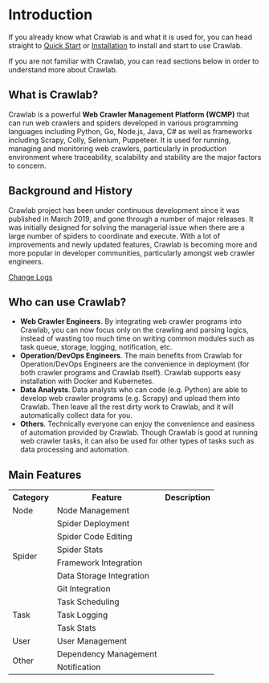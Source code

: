 # Introduction

If you already know what Crawlab is and what it is used for, you can head straight to [Quick Start](/quick-start) or [Installation](/installation) to install and start to use Crawlab.

If you are not familiar with Crawlab, you can read sections below in order to understand more about Crawlab.

## What is Crawlab?
Crawlab is a powerful **Web Crawler Management Platform (WCMP)** that can run web crawlers and spiders developed in various programming languages including Python, Go, Node.js, Java, C# as well as frameworks including Scrapy, Colly, Selenium, Puppeteer. It is used for running, managing and monitoring web crawlers, particularly in production environment where traceability, scalability and stability are the major factors to concern.

## Background and History
Crawlab project has been under continuous development since it was published in March 2019, and gone through a number of major releases. It was initially designed for solving the managerial issue when there are a large number of spiders to coordinate and execute. With a lot of improvements and newly updated features, Crawlab is becoming more and more popular in developer communities, particularly amongst web crawler engineers.

[Change Logs](https://github.com/crawlab-team/crawlab/blob/master/CHANGELOG.md)

## Who can use Crawlab?

- **Web Crawler Engineers**. By integrating web crawler programs into Crawlab, you can now focus only on the crawling and parsing logics, instead of wasting too much time on writing common modules such as task queue, storage, logging, notification, etc.
- **Operation/DevOps Engineers**. The main benefits from Crawlab for Operation/DevOps Engineers are the convenience in deployment (for both crawler programs and Crawlab itself). Crawlab supports easy installation with Docker and Kubernetes.
- **Data Analysts**. Data analysts who can code (e.g. Python) are able to develop web crawler programs (e.g. Scrapy) and upload them into Crawlab. Then leave all the rest dirty work to Crawlab, and it will automatically collect data for you.
- **Others**. Technically everyone can enjoy the convenience and easiness of automation provided by Crawlab. Though Crawlab is good at running web crawler tasks, it can also be used for other types of tasks such as data processing and automation.

## Main Features

<table>
<tr>
<th>Category</th>
<th>Feature</th>
<th>Description</th>
</tr>
<tr>
<td>Node</td>
<td>Node Management</td>
<td></td>
</tr>
<tr>
<td rowspan="6">Spider</td>
<td>Spider Deployment</td>
<td></td>
</tr>
<tr>
<td>Spider Code Editing</td>
<td></td>
</tr>
<tr>
<td>Spider Stats</td>
<td></td>
</tr>
<tr>
<td>Framework Integration</td>
<td></td>
</tr>
<tr>
<td>Data Storage Integration</td>
<td></td>
</tr>
<tr>
<td>Git Integration</td>
<td></td>
</tr>
<tr>
<td rowspan="3">Task</td>
<td>Task Scheduling</td>
<td></td>
</tr>
<tr>
<td>Task Logging</td>
<td></td>
</tr>
<tr>
<td>Task Stats</td>
<td></td>
</tr>
<tr>
<td rowspan="1">User</td>
<td>User Management</td>
<td></td>
</tr>
<tr>
<td rowspan="2">Other</td>
<td>Dependency Management</td>
<td></td>
</tr>
<tr>
<td>Notification</td>
<td></td>
</tr>
</table>
